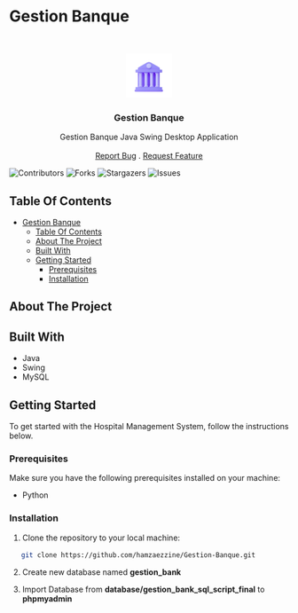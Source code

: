 # Gestion Banque

<br/>
<p align="center">
  <a href="https://github.com/hamzaezzine/Gestion-Banque">
    <img src="src/images/login.png" alt="Logo"  height="80">
  </a>

  <h3 align="center">Gestion Banque</h3>

  <p align="center">
    Gestion Banque Java Swing Desktop Application
    <br/>
    <br/>
    <a href="https://github.com/hamzaezzine/Gestion-Banque/issues">Report Bug</a>
    .
    <a href="https://github.com/hamzaezzine/Gestion-Banque/issues">Request Feature</a>
  </p>
</p>



![Contributors](https://img.shields.io/github/contributors/hamzaezzine/Gestion-Banque?color=dark-green) ![Forks](https://img.shields.io/github/forks/hamzaezzine/Gestion-Banque?style=social) ![Stargazers](https://img.shields.io/github/stars/hamzaezzine/Gestion-Banque?style=social) ![Issues](https://img.shields.io/github/issues/hamzaezzine/Gestion-Banque) 

## Table Of Contents

- [Gestion Banque](#gestion-banque)
  - [Table Of Contents](#table-of-contents)
  - [About The Project](#about-the-project)
  - [Built With](#built-with)
  - [Getting Started](#getting-started)
    - [Prerequisites](#prerequisites)
    - [Installation](#installation)


## About The Project


## Built With

- Java
- Swing
- MySQL


## Getting Started

To get started with the Hospital Management System, follow the instructions below.

### Prerequisites

Make sure you have the following prerequisites installed on your machine:

- Python

### Installation

1. Clone the repository to your local machine:

```bash
   git clone https://github.com/hamzaezzine/Gestion-Banque.git
```

2. Create new database named **gestion_bank**  

3. Import Database from **database/gestion_bank_sql_script_final** to **phpmyadmin**